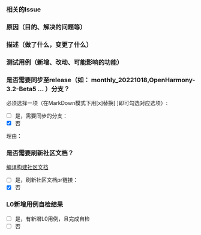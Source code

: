 ### 相关的Issue


### 原因（目的、解决的问题等）


### 描述（做了什么，变更了什么）


### 测试用例（新增、改动、可能影响的功能）


### 是否需要同步至release（如： monthly_20221018,OpenHarmony-3.2-Beta5  ... ）分支？

必须选择一项（在MarkDown模式下用[x]替换[ ]即可勾选对应选项）:
- [ ] 是，需要同步的分支：
- [x] 否

理由：

### 是否需要刷新社区文档？

[编译构建社区文档](https://gitee.com/openharmony/docs/blob/master/zh-cn/device-dev/subsystems/subsys-build-all.md)

- [ ] 是，刷新社区文档pr链接：
- [x] 否

### L0新增用例自检结果
- [ ] 是，有新增L0用例，且完成自检
- [ ] 否

